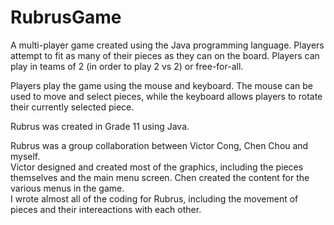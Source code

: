 RubrusGame
==========

A multi-player game created using the Java programming language.  Players attempt to fit as many of their pieces as they 
can on the board.  Players can play in teams of 2 (in order to play 2 vs 2) or free-for-all.  

Players play the game using the mouse and keyboard.  The mouse can be used to move and select pieces, while the keyboard allows players to rotate their currently selected piece.



Rubrus was created in Grade 11 using Java.

Rubrus was a group collaboration between Victor Cong, Chen Chou and myself.  
Victor designed and created most of the graphics, including the pieces themselves and the main menu screen. 
Chen created the content for the various menus in the game.  
I wrote almost all of the coding for Rubrus, including the movement of pieces and their intereactions with each other.

